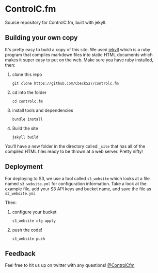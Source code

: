 ControlC.fm
=========

Source repository for ControlC.fm, built with jekyll.


## Building your own copy

It's pretty easy to build a copy of this site. We used [jekyll](http://jekyllrb.com/) which is a ruby program that compiles markdown files into static HTML documents which makes it super easy to put on the web.
Make sure you have ruby installed, then:

1. clone this repo

   `git clone https://github.com/Cbeck527/controlc.fm`

2. cd into the folder

    `cd controlc.fm`

3. install tools and dependencies

    `bundle install`

4. Build the site

   `jekyll build`

You'll have a new folder in the directory called `_site` that has all of the compiled HTML files ready to be thrown at a web server. Pretty nifty!

## Deployment

For deploying to S3, we use a tool called `s3_website` which looks at a file named `s3_website.yml` for configuration information. Take a look at the example file, add your S3 API keys and bucket name, and save the file as `s3_website.yml`

Then:

1. configure your bucket

    `s3_website cfg apply`

2. push the code!

    `s3_website push`

## Feedback

Feel free to hit us up on twitter with any questions! [@ControlCfm](https://twitter.com/ControlCfm)
